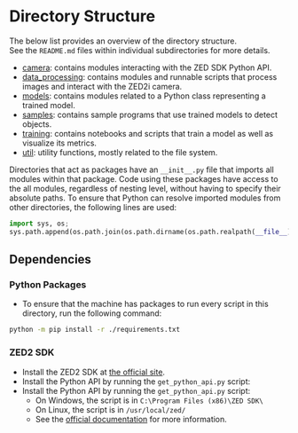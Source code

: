 # Directory Structure
The below list provides an overview of the directory structure.\
See the `README.md` files within individual subdirectories for more details.
* [camera](camera/README.md): contains modules interacting with the ZED SDK Python API.
* [data_processing](data_processing/README.md): contains modules and runnable scripts that process images and interact with the ZED2i camera.
* [models](models/python/README.md): contains modules related to a Python class representing a trained model.
* [samples](samples/python/README.md): contains sample programs that use trained models to detect objects.
* [training](training/README.md): contains notebooks and scripts that train a model as well as visualize its metrics.
* [util](util/README.md): utility functions, mostly related to the file system.

Directories that act as packages have an `__init__.py` file that imports all modules within that package.
Code using these packages have access to the all modules, regardless of nesting level, without having to specify their absolute paths.
To ensure that Python can resolve imported modules from other directories, the following lines are used:
```py
import sys, os;
sys.path.append(os.path.join(os.path.dirname(os.path.realpath(__file__)), "relative/path/to/root/directory"))
```

## Dependencies
### Python Packages
* To ensure that the machine has packages to run every script in this directory, run the following command:
```bash
python -m pip install -r ./requirements.txt
```

### ZED2 SDK
* Install the ZED2 SDK at [the official site](https://www.stereolabs.com/developers/release/).
* Install the Python API by running the `get_python_api.py` script:
* Install the Python API by running the `get_python_api.py` script:
	* On Windows, the script is in `C:\Program Files (x86)\ZED SDK\`
	* On Linux, the script is in `/usr/local/zed/`
	* See the [official documentation](https://www.stereolabs.com/docs/app-development/python/install/#installing-the-python-api) for more information.

